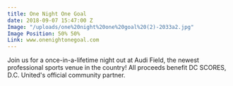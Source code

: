 ```yaml
---
title: One Night One Goal
date: 2018-09-07 15:47:00 Z
Image: "/uploads/one%20night%20one%20goal%20(2)-2033a2.jpg"
Image Position: 50% 50%
Link: www.onenightonegoal.com
---
```


Join us for a once-in-a-lifetime night out at Audi Field, the newest professional sports venue in the country! All proceeds benefit DC SCORES, D.C. United's official community partner.